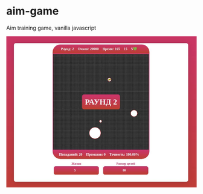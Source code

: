 # aim-game
Aim training game, vanilla javascript

[![GitHub Logo](/images/intro.png.jpg)](https://settarovali.github.io/aim-game/)
